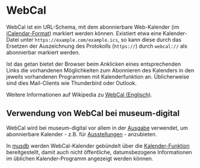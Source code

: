 # WebCal

WebCal ist ein URL-Schema, mit dem abonnierbare Web-Kalender (im [iCalendar-Format](./iCalendar.md)) markiert werden können. Existiert etwa eine Kalender-Datei unter `https://example.com/example.ics`, so kann diese durch das Ersetzen der Auszeichnung des Protokolls (`https://`) durch `webcal://` als abonnierbar markiert werden.

Ist das getan bietet der Browser beim Anklicken eines entsprechenden Links die vorhandenen Möglichkeiten zum Abonnieren des Kalenders in den jeweils vorhandenen Programmen mit Kalenderfunktion an. Üblicherweise sind dies Mail-Clients wie Thunderbird oder Outlook.

Weitere Informationen auf Wikipedia zu [WebCal (Englisch)](https://en.wikipedia.org/wiki/Webcal).

## Verwendung von WebCal bei museum-digital

WebCal wird bei museum-digital vor allem in der [Ausgabe](../../Ausgabe/README.md) verwendet, um abonnierbare Kalender - z.B. für [Ausstellungen](../../Ausgabe/Ausstellungen/Uebersicht.md) - anzubieten.

In [musdb](../../musdb/README.md) werden WebCal-Kalender gebündelt über die [Kalender-Funktion](../../musdb/Weiteres/Kalender.md) bereitgestellt, damit auch nicht öffentliche, datumsbezogene Informationen im üblichen Kalender-Programm angezeigt werden können.
